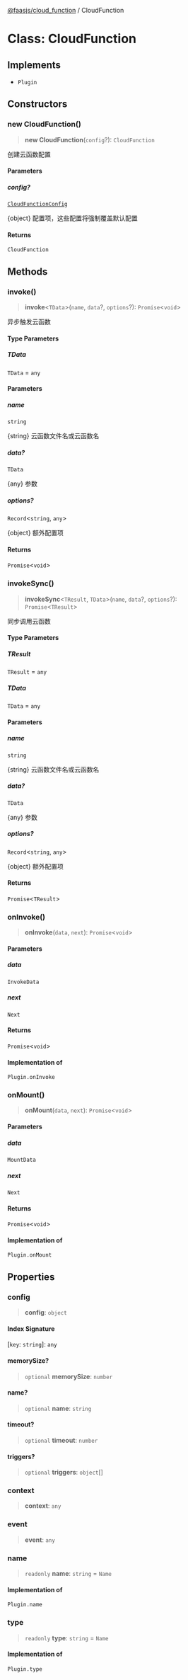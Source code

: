 [@faasjs/cloud_function](../README.md) / CloudFunction

# Class: CloudFunction

## Implements

- `Plugin`

## Constructors

### new CloudFunction()

> **new CloudFunction**(`config`?): `CloudFunction`

创建云函数配置

#### Parameters

##### config?

[`CloudFunctionConfig`](../type-aliases/CloudFunctionConfig.md)

{object} 配置项，这些配置将强制覆盖默认配置

#### Returns

`CloudFunction`

## Methods

### invoke()

> **invoke**\<`TData`\>(`name`, `data`?, `options`?): `Promise`\<`void`\>

异步触发云函数

#### Type Parameters

##### TData

`TData` = `any`

#### Parameters

##### name

`string`

{string} 云函数文件名或云函数名

##### data?

`TData`

{any} 参数

##### options?

`Record`\<`string`, `any`\>

{object} 额外配置项

#### Returns

`Promise`\<`void`\>

### invokeSync()

> **invokeSync**\<`TResult`, `TData`\>(`name`, `data`?, `options`?): `Promise`\<`TResult`\>

同步调用云函数

#### Type Parameters

##### TResult

`TResult` = `any`

##### TData

`TData` = `any`

#### Parameters

##### name

`string`

{string} 云函数文件名或云函数名

##### data?

`TData`

{any} 参数

##### options?

`Record`\<`string`, `any`\>

{object} 额外配置项

#### Returns

`Promise`\<`TResult`\>

### onInvoke()

> **onInvoke**(`data`, `next`): `Promise`\<`void`\>

#### Parameters

##### data

`InvokeData`

##### next

`Next`

#### Returns

`Promise`\<`void`\>

#### Implementation of

`Plugin.onInvoke`

### onMount()

> **onMount**(`data`, `next`): `Promise`\<`void`\>

#### Parameters

##### data

`MountData`

##### next

`Next`

#### Returns

`Promise`\<`void`\>

#### Implementation of

`Plugin.onMount`

## Properties

### config

> **config**: `object`

#### Index Signature

\[`key`: `string`\]: `any`

#### memorySize?

> `optional` **memorySize**: `number`

#### name?

> `optional` **name**: `string`

#### timeout?

> `optional` **timeout**: `number`

#### triggers?

> `optional` **triggers**: `object`[]

### context

> **context**: `any`

### event

> **event**: `any`

### name

> `readonly` **name**: `string` = `Name`

#### Implementation of

`Plugin.name`

### type

> `readonly` **type**: `string` = `Name`

#### Implementation of

`Plugin.type`
